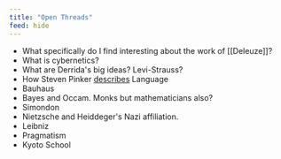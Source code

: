 ```yaml
---
title: "Open Threads"
feed: hide
---
```


* What specifically do I find interesting about the work of [[Deleuze]]? 
* What is cybernetics?
* What are Derrida's big ideas? Levi-Strauss?
* How Steven Pinker [describes](https://www.youtube.com/watch?v=hBpetDxIEMU) Language
* Bauhaus
* Bayes and Occam. Monks but mathematicians also?
* Simondon
* Nietzsche and Heiddeger's Nazi affiliation.
* Leibniz
* Pragmatism
* Kyoto School
